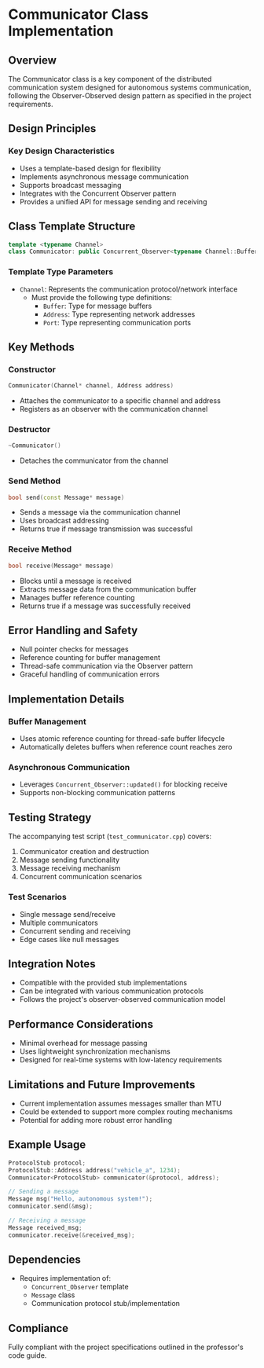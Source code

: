 # Communicator Class Implementation

## Overview

The Communicator class is a key component of the distributed communication system designed for autonomous systems communication, following the Observer-Observed design pattern as specified in the project requirements.

## Design Principles

### Key Design Characteristics
- Uses a template-based design for flexibility
- Implements asynchronous message communication
- Supports broadcast messaging
- Integrates with the Concurrent Observer pattern
- Provides a unified API for message sending and receiving

## Class Template Structure

```cpp
template <typename Channel>
class Communicator: public Concurrent_Observer<typename Channel::Buffer, typename Channel::Port>
```

### Template Type Parameters
- `Channel`: Represents the communication protocol/network interface
  - Must provide the following type definitions:
    - `Buffer`: Type for message buffers
    - `Address`: Type representing network addresses
    - `Port`: Type representing communication ports

## Key Methods

### Constructor
```cpp
Communicator(Channel* channel, Address address)
```
- Attaches the communicator to a specific channel and address
- Registers as an observer with the communication channel

### Destructor
```cpp
~Communicator()
```
- Detaches the communicator from the channel

### Send Method
```cpp
bool send(const Message* message)
```
- Sends a message via the communication channel
- Uses broadcast addressing
- Returns true if message transmission was successful

### Receive Method
```cpp
bool receive(Message* message)
```
- Blocks until a message is received
- Extracts message data from the communication buffer
- Manages buffer reference counting
- Returns true if a message was successfully received

## Error Handling and Safety

- Null pointer checks for messages
- Reference counting for buffer management
- Thread-safe communication via the Observer pattern
- Graceful handling of communication errors

## Implementation Details

### Buffer Management
- Uses atomic reference counting for thread-safe buffer lifecycle
- Automatically deletes buffers when reference count reaches zero

### Asynchronous Communication
- Leverages `Concurrent_Observer::updated()` for blocking receive
- Supports non-blocking communication patterns

## Testing Strategy

The accompanying test script (`test_communicator.cpp`) covers:
1. Communicator creation and destruction
2. Message sending functionality
3. Message receiving mechanism
4. Concurrent communication scenarios

### Test Scenarios
- Single message send/receive
- Multiple communicators
- Concurrent sending and receiving
- Edge cases like null messages

## Integration Notes

- Compatible with the provided stub implementations
- Can be integrated with various communication protocols
- Follows the project's observer-observed communication model

## Performance Considerations

- Minimal overhead for message passing
- Uses lightweight synchronization mechanisms
- Designed for real-time systems with low-latency requirements

## Limitations and Future Improvements

- Current implementation assumes messages smaller than MTU
- Could be extended to support more complex routing mechanisms
- Potential for adding more robust error handling

## Example Usage

```cpp
ProtocolStub protocol;
ProtocolStub::Address address("vehicle_a", 1234);
Communicator<ProtocolStub> communicator(&protocol, address);

// Sending a message
Message msg("Hello, autonomous system!");
communicator.send(&msg);

// Receiving a message
Message received_msg;
communicator.receive(&received_msg);
```

## Dependencies

- Requires implementation of:
  - `Concurrent_Observer` template
  - `Message` class
  - Communication protocol stub/implementation

## Compliance

Fully compliant with the project specifications outlined in the professor's code guide.